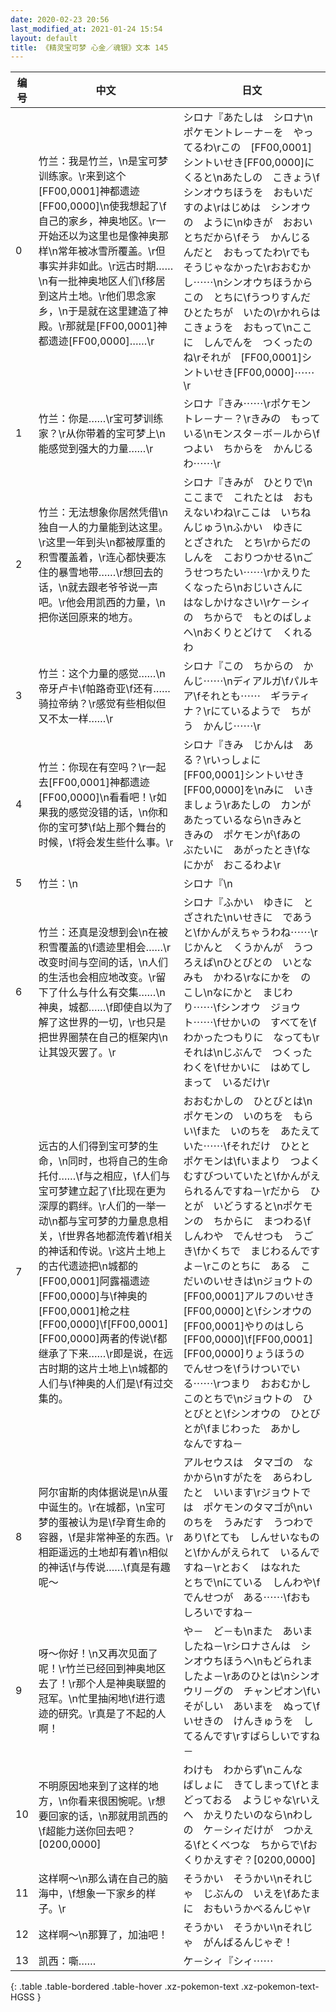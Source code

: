 ```yaml
---
date: 2020-02-23 20:56
last_modified_at: 2021-01-24 15:54
layout: default
title: 《精灵宝可梦 心金／魂银》文本 145
---
```

| 编号 | 中文 | 日文 |
| ---- | ---- | ---- |
| 0 | 竹兰：我是竹兰，\n是宝可梦训练家。\r来到这个[FF00,0001]神都遗迹[FF00,0000]\n使我想起了\f自己的家乡，神奥地区。\r一开始还以为这里也是像神奥那样\n常年被冰雪所覆盖。\r但事实并非如此。\r远古时期……\n有一批神奥地区人们\f移居到这片土地。\r他们思念家乡，\n于是就在这里建造了神殿。\r那就是[FF00,0001]神都遗迹[FF00,0000]……\r | シロナ『あたしは　シロナ\nポケモントレ－ナ－を　やってるわ\rこの　[FF00,0001]シントいせき[FF00,0000]に　くると\nあたしの　こきょう\fシンオウちほうを　おもいだすのよ\rはじめは　シンオウの　ように\nゆきが　おおい　とちだから\fそう　かんじるんだと　おもってたわ\rでも　そうじゃなかった\rおおむかし⋯⋯\nシンオウちほうから　この　とちに\fうつりすんだ　ひとたちが　いたの\rかれらは　こきょうを　おもって\nここに　しんでんを　つくったのね\rそれが　[FF00,0001]シントいせき[FF00,0000]⋯⋯\r |
| 1 | 竹兰：你是……\r宝可梦训练家？\r从你带着的宝可梦上\n能感觉到强大的力量……\r | シロナ『きみ⋯⋯\rポケモントレ－ナ－？\rきみの　もっている\nモンスタ－ボ－ルから\fつよい　ちからを　かんじるわ⋯⋯\r |
| 2 | 竹兰：无法想象你居然凭借\n独自一人的力量能到达这里。\r这里一年到头\n都被厚重的积雪覆盖着，\r连心都快要冻住的暴雪地带……\r想回去的话，\n就去跟老爷爷说一声吧。\r他会用凯西的力量，\n把你送回原来的地方。 | シロナ『きみが　ひとりで\nここまで　これたとは　おもえないわね\rここは　いちねんじゅう\nふかい　ゆきに　とざされた　とち\rからだの　しんを　こおりつかせる\nごうせつちたい⋯⋯\rかえりたくなったら\nおじいさんに　はなしかけなさい\rケ－シィの　ちからで　もとのばしょへ\nおくりとどけて　くれるわ |
| 3 | 竹兰：这个力量的感觉……\n帝牙卢卡\f帕路奇亚\f还有……骑拉帝纳？\r感觉有些相似但又不太一样……\r | シロナ『この　ちからの　かんじ⋯⋯\nディアルガ\fパルキア\fそれとも⋯⋯　ギラティナ？\rにているようで　ちがう　かんじ⋯⋯\r |
| 4 | 竹兰：你现在有空吗？\r一起去[FF00,0001]神都遗迹[FF00,0000]\n看看吧！\r如果我的感觉没错的话，\n你和你的宝可梦\f站上那个舞台的时候，\f将会发生些什么事。\r | シロナ『きみ　じかんは　ある？\rいっしょに　[FF00,0001]シントいせき[FF00,0000]を\nみに　いきましょう\rあたしの　カンが　あたっているなら\nきみと　きみの　ポケモンが\fあの　ぶたいに　あがったとき\fなにかが　おこるわよ\r |
| 5 | 竹兰：\n | シロナ『\n |
| 6 | 竹兰：还真是没想到会\n在被积雪覆盖的\f遗迹里相会……\r改变时间与空间的话，\n人们的生活也会相应地改变。\r留下了什么与什么有交集……\n神奥，城都……\f即使自以为了解了这世界的一切，\r也只是把世界圈禁在自己的框架内\n让其毁灭罢了。\r | シロナ『ふかい　ゆきに　とざされた\nいせきに　であうと\fかんがえちゃうわね⋯⋯\rじかんと　くうかんが　うつろえば\nひとびとの　いとなみも　かわる\rなにかを　のこし\nなにかと　まじわり⋯⋯\fシンオウ　ジョウト⋯⋯\fせかいの　すべてを\fわかったつもりに　なっても\rそれは\nじぶんで　つくった　わくを\fせかいに　はめてしまって　いるだけ\r |
| 7 | 远古的人们得到宝可梦的生命，\n同时，也将自己的生命托付……\f与之相应，\f人们与宝可梦建立起了\f比现在更为深厚的羁绊。\r人们的一举一动\n都与宝可梦的力量息息相关，\f世界各地都流传着\f相关的神话和传说。\r这片土地上的古代遗迹把\n城都的[FF00,0001]阿露福遗迹[FF00,0000]与\f神奥的[FF00,0001]枪之柱[FF00,0000]\f[FF00,0001][FF00,0000]两者的传说\f都继承了下来……\r即是说，在远古时期的这片土地上\n城都的人们与\f神奥的人们是\f有过交集的。 | おおむかしの　ひとびとは\nポケモンの　いのちを　もらい\fまた　いのちを　あたえていた⋯⋯\fそれだけ　ひとと　ポケモンは\fいまより　つよく　むすびついていたと\fかんがえられるんですね－\rだから　ひとが　いどうすると\nポケモンの　ちからに　まつわる\fしんわや　でんせつも　うごき\fかくちで　まじわるんですよ－\rこのとちに　ある　こだいのいせきは\nジョウトの　[FF00,0001]アルフのいせき[FF00,0000]と\fシンオウの　[FF00,0001]やりのはしら[FF00,0000]\f[FF00,0001][FF00,0000]りょうほうの　でんせつを\fうけついでいる⋯⋯\rつまり　おおむかし　このとちで\nジョウトの　ひとびとと\fシンオウの　ひとびとが\fまじわった　あかし　なんですね－ |
| 8 | 阿尔宙斯的肉体据说是\n从蛋中诞生的。\r在城都，\n宝可梦的蛋被认为是\f孕育生命的容器，\f是非常神圣的东西。\r相距遥远的土地却有着\n相似的神话\f与传说……\f真是有趣呢～ | アルセウスは　タマゴの　なかから\nすがたを　あらわしたと　いいます\rジョウトでは　ポケモンのタマゴが\nいのちを　うみだす　うつわであり\fとても　しんせいなもの　と\fかんがえられて　いるんですね－\rとおく　はなれた　とちで\nにている　しんわや\fでんせつが　ある⋯⋯\fおもしろいですね－ |
| 9 | 呀～你好！\n又再次见面了呢！\r竹兰已经回到神奥地区去了！\r那个人是神奥联盟的冠军。\n忙里抽闲地\f进行遗迹的研究。\r真是了不起的人啊！ | や－　ど－も\nまた　あいましたね－\rシロナさんは　シンオウちほうへ\nもどられましたよ－\rあのひとは\nシンオウリ－グの　チャンピオン\fいそがしい　あいまを　ぬって\fいせきの　けんきゅうを　してるんです\rすばらしいですね－ |
| 10 | 不明原因地来到了这样的地方，\n你看来很困惋呢。\r想要回家的话，\n那就用凯西的\f超能力送你回去吧？[0200,0000] | わけも　わからず\nこんな　ばしょに　きてしまって\fとまどっておる　ようじゃな\rいえへ　かえりたいのなら\nわしの　ケ－シィだけが　つかえる\fとくべつな　ちからで\fおくりかえすぞ？[0200,0000] |
| 11 | 这样啊～\n那么请在自己的脑海中，\f想象一下家乡的样子。\r | そうかい　そうかい\nそれじゃ　じぶんの　いえを\fあたまに　おもいうかべるんじゃ\r |
| 12 | 这样啊～\n那算了，加油吧！ | そうかい　そうかい\nそれじゃ　がんばるんじゃぞ！ |
| 13 | 凯西：嘶…… | ケ－シィ『シィ⋯⋯ |
{: .table .table-bordered .table-hover .xz-pokemon-text .xz-pokemon-text-HGSS }